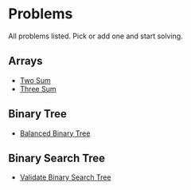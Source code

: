 # Problems
All problems listed. Pick or add one and start solving.

## Arrays
  * [Two Sum](https://github.com/CodersFort/Java/blob/main/Arrays/TwoSum.java)
  * [Three Sum](https://github.com/CodersFort/Java/blob/main/Arrays/TwoSum.java)

## Binary Tree
  * [Balanced Binary Tree](https://github.com/CodersFort/Java/blob/main/Arrays/TwoSum.java)
 
## Binary Search Tree
  * [Validate Binary Search Tree](https://github.com/CodersFort/Java/blob/main/Arrays/TwoSum.java)

